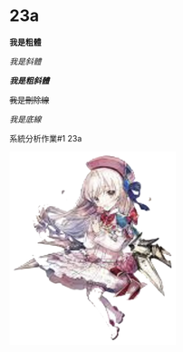 # 23a

**我是粗體**

*我是斜體*

***我是粗斜體***

~~我是刪除線~~

_我是底線_

系統分析作業#1 23a

![image](https://github.com/MITC110118132/23a/blob/main/owo_background.png)


<script src="https://gist.github.com/MITC110118132/32d9b76a7ced6dc22364f612f6a193fe.js"></script>

